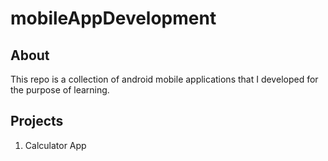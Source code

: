 # mobileAppDevelopment

## About
This repo is a collection of android mobile applications that I developed for the purpose of learning.

## Projects
1. Calculator App
